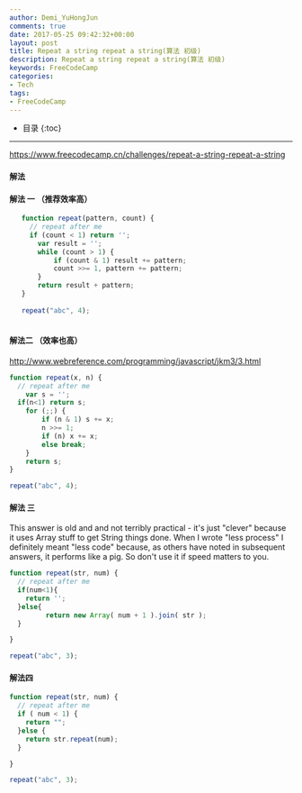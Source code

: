 ```yaml
---
author: Demi_YuHongJun
comments: true
date: 2017-05-25 09:42:32+00:00
layout: post
title: Repeat a string repeat a string(算法 初级)
description: Repeat a string repeat a string(算法 初级)
keywords: FreeCodeCamp
categories:
- Tech
tags:
- FreeCodeCamp
---
```

* 目录
{:toc}
---

https://www.freecodecamp.cn/challenges/repeat-a-string-repeat-a-string

#### 解法

#### 解法 一 （推荐效率高）

```javascript
   function repeat(pattern, count) {
     // repeat after me
     if (count < 1) return '';
       var result = '';
       while (count > 1) {
           if (count & 1) result += pattern;
           count >>= 1, pattern += pattern;
       }
       return result + pattern;
   }
   
   repeat("abc", 4);
   
   ```

#### 解法二  （效率也高）

http://www.webreference.com/programming/javascript/jkm3/3.html
```javascript
function repeat(x, n) {
  // repeat after me
    var s = ''; 
  if(n<1) return s;
    for (;;) { 
        if (n & 1) s += x; 
        n >>= 1; 
        if (n) x += x; 
        else break; 
    } 
    return s; 
}

repeat("abc", 4);

```

#### 解法 三
This answer is old and and not terribly practical - it's just "clever" because it uses Array stuff to get String things done. When I wrote "less process" I definitely meant "less code" because, as others have noted in subsequent answers, it performs like a pig. So don't use it if speed matters to you.

```javascript
function repeat(str, num) {
  // repeat after me
  if(num<1){
    return '';
  }else{
         return new Array( num + 1 ).join( str );
  }

}

repeat("abc", 3);

```

#### 解法四
```javascript
function repeat(str, num) {
  // repeat after me
  if ( num < 1) {
    return "";
  }else {
    return str.repeat(num);
  }

}

repeat("abc", 3);

```






